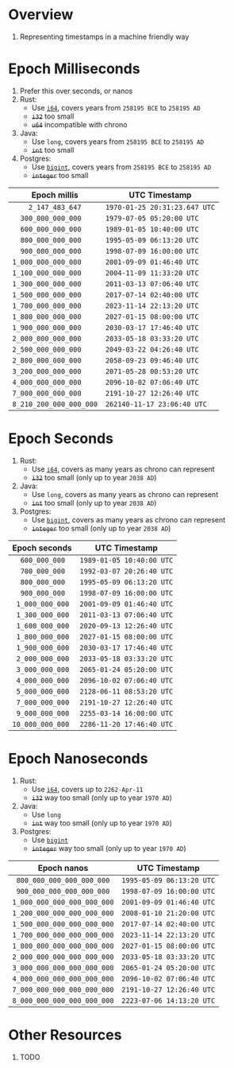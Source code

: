 # Overview
1. Representing timestamps in a machine friendly way


# Epoch Milliseconds
1. Prefer this over seconds, or nanos
1. Rust:
    - Use [`i64`](https://doc.rust-lang.org/std/primitive.i64.html), covers years from `258195 BCE` to `258195 AD`
    - ~~`i32`~~ too small
    - ~~`u64`~~ incompatible with chrono
1. Java:
    - Use `long`, covers years from `258195 BCE` to `258195 AD`
    - ~~`int`~~ too small
1. Postgres:
    - Use [`bigint`](https://www.postgresql.org/docs/current/datatype-numeric.html), covers years from `258195 BCE` to `258195 AD`
    - ~~`integer`~~ too small

|Epoch millis| UTC Timestamp|
| ---|---|
|`    2_147_483_647`|`1970-01-25 20:31:23.647 UTC`|
|`  300_000_000_000`|`1979-07-05 05:20:00 UTC`|
|`  600_000_000_000`|`1989-01-05 10:40:00 UTC`|
|`  800_000_000_000`|`1995-05-09 06:13:20 UTC`|
|`  900_000_000_000`|`1998-07-09 16:00:00 UTC`|
|`1_000_000_000_000`|`2001-09-09 01:46:40 UTC`|
|`1_100_000_000_000`|`2004-11-09 11:33:20 UTC`|
|`1_300_000_000_000`|`2011-03-13 07:06:40 UTC`|
|`1_500_000_000_000`|`2017-07-14 02:40:00 UTC`|
|`1_700_000_000_000`|`2023-11-14 22:13:20 UTC`|
|`1_800_000_000_000`|`2027-01-15 08:00:00 UTC`|
|`1_900_000_000_000`|`2030-03-17 17:46:40 UTC`|
|`2_000_000_000_000`|`2033-05-18 03:33:20 UTC`|
|`2_500_000_000_000`|`2049-03-22 04:26:40 UTC`|
|`2_800_000_000_000`|`2058-09-23 09:46:40 UTC`|
|`3_200_000_000_000`|`2071-05-28 00:53:20 UTC`|
|`4_000_000_000_000`|`2096-10-02 07:06:40 UTC`|
|`7_000_000_000_000`|`2191-10-27 12:26:40 UTC`|
|`8_210_200_000_000_000`|`262140-11-17 23:06:40 UTC`|


# Epoch Seconds
1. Rust:
    - Use [`i64`](https://doc.rust-lang.org/std/primitive.i64.html), covers as many years as chrono can represent
    - ~~`i32`~~ too small (only up to year `2038 AD`)
1. Java:
    - Use `long`, covers as many years as chrono can represent
    - ~~`int`~~ too small (only up to year `2038 AD`)
1. Postgres:
    - Use [`bigint`](https://www.postgresql.org/docs/current/datatype-numeric.html), covers as many years as chrono can represent
    - ~~`integer`~~ too small (only up to year `2038 AD`)

|Epoch seconds| UTC Timestamp|
| ---|---|
| `  600_000_000`|`1989-01-05 10:40:00 UTC`|
| `  700_000_000`|`1992-03-07 20:26:40 UTC`|
| `  800_000_000`|`1995-05-09 06:13:20 UTC`|
| `  900_000_000`|`1998-07-09 16:00:00 UTC`|
|` 1_000_000_000`|`2001-09-09 01:46:40 UTC`|
|` 1_300_000_000`|`2011-03-13 07:06:40 UTC`|
|` 1_600_000_000`|`2020-09-13 12:26:40 UTC`|
|` 1_800_000_000`|`2027-01-15 08:00:00 UTC`|
|` 1_900_000_000`|`2030-03-17 17:46:40 UTC`|
|` 2_000_000_000`|`2033-05-18 03:33:20 UTC`|
|` 3_000_000_000`|`2065-01-24 05:20:00 UTC`|
|` 4_000_000_000`|`2096-10-02 07:06:40 UTC`|
|` 5_000_000_000`|`2128-06-11 08:53:20 UTC`|
|` 7_000_000_000`|`2191-10-27 12:26:40 UTC`|
|` 9_000_000_000`|`2255-03-14 16:00:00 UTC`|
|`10_000_000_000`|`2286-11-20 17:46:40 UTC`|


# Epoch Nanoseconds
1. Rust:
    - Use [`i64`](https://doc.rust-lang.org/std/primitive.i64.html), covers up to `2262-Apr-11`
    - ~~`i32`~~ way too small (only up to year `1970 AD`)
1. Java:
    - Use `long`
    - ~~`int`~~ way too small (only up to year `1970 AD`)
1. Postgres:
    - Use [`bigint`](https://www.postgresql.org/docs/current/datatype-numeric.html)
    - ~~`integer`~~ way too small (only up to year `1970 AD`)


|Epoch nanos| UTC Timestamp|
| ---|---|
| ` 800_000_000_000_000_000`|`1995-05-09 06:13:20 UTC`|
| ` 900_000_000_000_000_000`|`1998-07-09 16:00:00 UTC`|
|`1_000_000_000_000_000_000`|`2001-09-09 01:46:40 UTC`|
|`1_200_000_000_000_000_000`|`2008-01-10 21:20:00 UTC`|
|`1_500_000_000_000_000_000`|`2017-07-14 02:40:00 UTC`|
|`1_700_000_000_000_000_000`|`2023-11-14 22:13:20 UTC`|
|`1_800_000_000_000_000_000`|`2027-01-15 08:00:00 UTC`|
|`2_000_000_000_000_000_000`|`2033-05-18 03:33:20 UTC`|
|`3_000_000_000_000_000_000`|`2065-01-24 05:20:00 UTC`|
|`4_000_000_000_000_000_000`|`2096-10-02 07:06:40 UTC`|
|`7_000_000_000_000_000_000`|`2191-10-27 12:26:40 UTC`|
|`8_000_000_000_000_000_000`|`2223-07-06 14:13:20 UTC`|


# Other Resources
1. TODO
